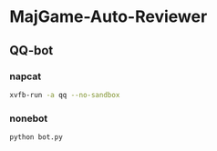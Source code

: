 # MajGame-Auto-Reviewer

## QQ-bot

### napcat

```bash
xvfb-run -a qq --no-sandbox
```

### nonebot

```bash
python bot.py
```
